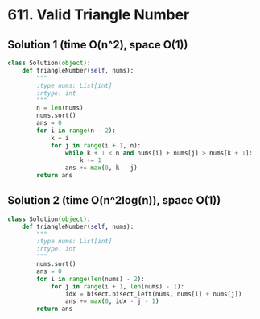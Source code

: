 # 611. Valid Triangle Number

## Solution 1 (time O(n^2), space O(1))

```python
class Solution(object):
    def triangleNumber(self, nums):
        """
        :type nums: List[int]
        :rtype: int
        """
        n = len(nums)
        nums.sort()
        ans = 0
        for i in range(n - 2):
            k = i
            for j in range(i + 1, n):
                while k + 1 < n and nums[i] + nums[j] > nums[k + 1]:
                    k += 1
                ans += max(0, k - j)
        return ans
```

## Solution 2 (time O(n^2log(n)), space O(1))

```python
class Solution(object):
    def triangleNumber(self, nums):
        """
        :type nums: List[int]
        :rtype: int
        """
        nums.sort()
        ans = 0
        for i in range(len(nums) - 2):
            for j in range(i + 1, len(nums) - 1):
                idx = bisect.bisect_left(nums, nums[i] + nums[j])
                ans += max(0, idx - j - 1)
        return ans
```

